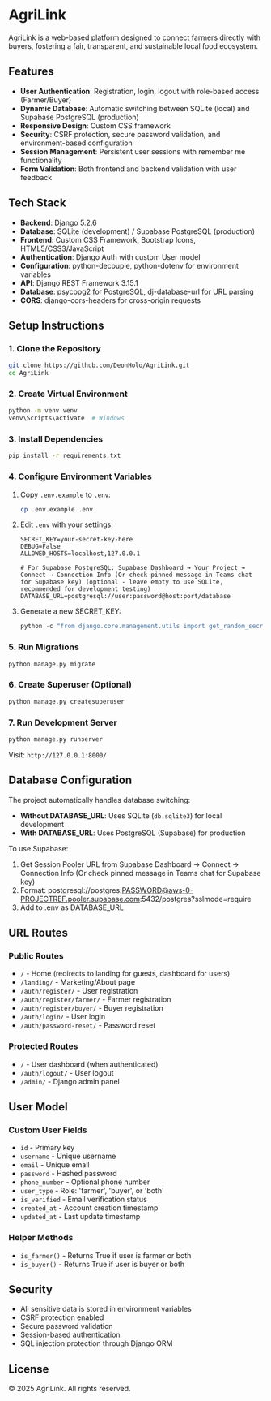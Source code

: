 # AgriLink 

AgriLink is a web-based platform designed to connect farmers directly with buyers, fostering a fair, transparent, and sustainable local food ecosystem.

## Features

- **User Authentication**: Registration, login, logout with role-based access (Farmer/Buyer)
- **Dynamic Database**: Automatic switching between SQLite (local) and Supabase PostgreSQL (production)
- **Responsive Design**: Custom CSS framework
- **Security**: CSRF protection, secure password validation, and environment-based configuration
- **Session Management**: Persistent user sessions with remember me functionality
- **Form Validation**: Both frontend and backend validation with user feedback

## Tech Stack

- **Backend**: Django 5.2.6
- **Database**: SQLite (development) / Supabase PostgreSQL (production)
- **Frontend**: Custom CSS Framework, Bootstrap Icons, HTML5/CSS3/JavaScript
- **Authentication**: Django Auth with custom User model
- **Configuration**: python-decouple, python-dotenv for environment variables
- **API**: Django REST Framework 3.15.1
- **Database**: psycopg2 for PostgreSQL, dj-database-url for URL parsing
- **CORS**: django-cors-headers for cross-origin requests

## Setup Instructions

### 1. Clone the Repository
```bash
git clone https://github.com/DeonHolo/AgriLink.git
cd AgriLink
```

### 2. Create Virtual Environment
```bash
python -m venv venv
venv\Scripts\activate  # Windows
```

### 3. Install Dependencies
```bash
pip install -r requirements.txt
```

### 4. Configure Environment Variables
1. Copy `.env.example` to `.env`:
   ```bash
   cp .env.example .env
   ```

2. Edit `.env` with your settings:
   ```env
   SECRET_KEY=your-secret-key-here
   DEBUG=False
   ALLOWED_HOSTS=localhost,127.0.0.1
   
   # For Supabase PostgreSQL: Supabase Dashboard → Your Project → Connect → Connection Info (Or check pinned message in Teams chat for Supabase key) (optional - leave empty to use SQLite, recommended for development testing)
   DATABASE_URL=postgresql://user:password@host:port/database
   ```

3. Generate a new SECRET_KEY:
   ```python
   python -c "from django.core.management.utils import get_random_secret_key; print(get_random_secret_key())"
   ```

### 5. Run Migrations
```bash
python manage.py migrate
```

### 6. Create Superuser (Optional)
```bash
python manage.py createsuperuser
```

### 7. Run Development Server
```bash
python manage.py runserver
```

Visit: `http://127.0.0.1:8000/`

## Database Configuration

The project automatically handles database switching:

- **Without DATABASE_URL**: Uses SQLite (`db.sqlite3`) for local development
- **With DATABASE_URL**: Uses PostgreSQL (Supabase) for production

To use Supabase:
1. Get Session Pooler URL from Supabase Dashboard → Connect → Connection Info (Or check pinned message in Teams chat for Supabase key)
2. Format: postgresql://postgres:PASSWORD@aws-0-PROJECTREF.pooler.supabase.com:5432/postgres?sslmode=require
3. Add to .env as DATABASE_URL

## URL Routes

### Public Routes
- `/` - Home (redirects to landing for guests, dashboard for users)
- `/landing/` - Marketing/About page
- `/auth/register/` - User registration
- `/auth/register/farmer/` - Farmer registration
- `/auth/register/buyer/` - Buyer registration
- `/auth/login/` - User login
- `/auth/password-reset/` - Password reset

### Protected Routes
- `/` - User dashboard (when authenticated)
- `/auth/logout/` - User logout
- `/admin/` - Django admin panel

## User Model

### Custom User Fields
- `id` - Primary key
- `username` - Unique username
- `email` - Unique email
- `password` - Hashed password
- `phone_number` - Optional phone number
- `user_type` - Role: 'farmer', 'buyer', or 'both'
- `is_verified` - Email verification status
- `created_at` - Account creation timestamp
- `updated_at` - Last update timestamp

### Helper Methods
- `is_farmer()` - Returns True if user is farmer or both
- `is_buyer()` - Returns True if user is buyer or both

## Security

- All sensitive data is stored in environment variables
- CSRF protection enabled
- Secure password validation
- Session-based authentication
- SQL injection protection through Django ORM

## License

© 2025 AgriLink. All rights reserved.

